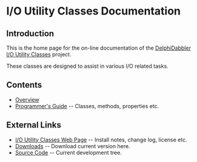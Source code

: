 # I/O Utility Classes Documentation

## Introduction

This is the home page for the on-line documentation of the [DelphiDabbler I/O Utility Classes](https://delphidabbler.com/software/ioutils) project.

These classes are designed to assist in various I/O related tasks.

## Contents

* [Overview](./IOUtils/Overview.md)
* [Programmer's Guide](./IOUtils/API.md) -- Classes, methods, properties etc.

## External Links

* [I/O Utility Classes Web Page](https://delphidabbler.com/software/ioutils) -- Install notes, change log, license etc.
* [Downloads](https://sourceforge.net/projects/ddablib/files/ioutils/) -- Download current version here.
* [Source Code](https://sourceforge.net/p/ddablib/code/HEAD/tree/trunk/projects/ioutils/) -- Current development tree.
